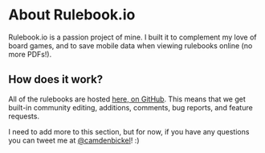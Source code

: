 # About Rulebook.io

Rulebook.io is a passion project of mine. I built it to complement my love of board games, and to save mobile data when viewing rulebooks online (no more PDFs!).

## How does it work?

All of the rulebooks are hosted [here, on GitHub](https://github.com/camden/rulebooks). This means that we get built-in community editing, additions, comments, bug reports, and feature requests.

I need to add more to this section, but for now, if you have any questions you can tweet me at [@camdenbickel](https://twitter.com/camdenbickel)! :)
